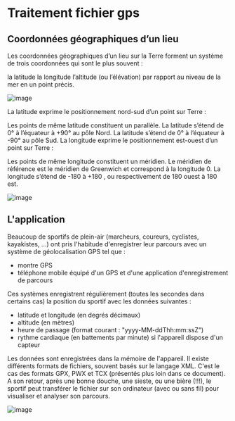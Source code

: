 
# Traitement fichier gps

## Coordonnées géographiques d’un lieu
Les coordonnées géographiques d’un lieu sur la Terre forment un système de trois coordonnées qui sont le plus souvent :

la latitude
la longitude
l’altitude (ou l’élévation) par rapport au niveau de la mer en un point précis.

![image](https://github.com/DailyScreen/TraceGPS/assets/113687926/768fa72d-fa9c-4a8e-8df4-644425d31cdd)

La latitude exprime le positionnement nord-sud d’un point sur Terre :

Les points de même latitude constituent un parallèle.
La latitude s’étend de 0° à l’équateur à +90° au pôle Nord.
La latitude s’étend de 0° à l’équateur à -90° au pôle Sud.
La longitude exprime le positionnement est-ouest d’un point sur Terre :

Les points de même longitude constituent un méridien.
Le méridien de référence est le méridien de Greenwich et correspond à la longitude 0.
La longitude s’étend de -180 à +180 , ou respectivement de 180 ouest à 180 est.

![image](https://github.com/DailyScreen/TraceGPS/assets/113687926/1fc78856-07d2-445d-944b-607c8d490f0c)

## L'application

Beaucoup de sportifs de plein-air (marcheurs, coureurs, cyclistes, kayakistes, ...) ont pris l'habitude
d'enregistrer leur parcours avec un système de géolocalisation GPS tel que :


 - montre GPS
 - téléphone mobile équipé d'un GPS et d'une application d'enregistrement de parcours
 
Ces systèmes enregistrent régulièrement (toutes les secondes dans certains cas) la position du sportif
avec les données suivantes :
- latitude et longitude (en degrés décimaux)
- altitude (en mètres)
- heure de passage (format courant : "yyyy-MM-ddThh:mm:ssZ")
- rythme cardiaque (en battements par minute) si l'appareil dispose d'un capteur

Les données sont enregistrées dans la mémoire de l'appareil.
Il existe différents formats de fichiers, souvent basés sur le langage XML.
C'est le cas des formats GPX, PWX et TCX (présentés plus loin dans ce document).
A son retour, après une bonne douche, une sieste, ou une bière (!!!), le sportif peut transférer le fichier
sur son ordinateur (avec ou sans fil) pour visualiser et analyser son parcours.

![image](https://github.com/DailyScreen/TraceGPS/assets/113687926/c90cb2e7-4e9b-4efe-989d-2d02825d1fc2)


